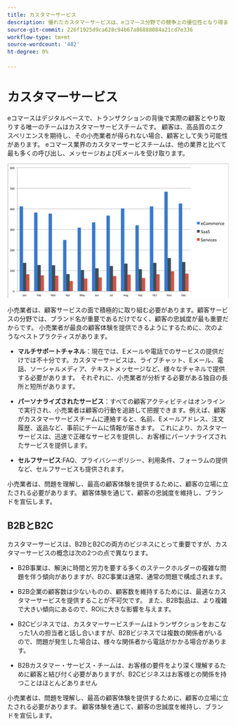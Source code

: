 ```yaml
---
title: カスタマーサービス
description: 優れたカスタマーサービスは、eコマース分野での競争上の優位性となり得ます。
source-git-commit: 226f1925d9ca628c94b67a86888084a21cd7e336
workflow-type: tm+mt
source-wordcount: '482'
ht-degree: 0%

---
```



# カスタマーサービス

eコマースはデジタルベースで、トランザクションの背後で実際の顧客とやり取りする唯一のチームはカスタマーサービスチームです。 顧客は、高品質のエクスペリエンスを期待し、その小売業者が得られない場合、顧客として失う可能性があります。 eコマース業界のカスタマーサービスチームは、他の業界と比べて最も多くの呼び出し、メッセージおよびEメールを受け取ります。

![顧客サービスの棒グラフ](../../assets/playbooks/customer-service-chart.png)

小売業者は、顧客サービスの面で積極的に取り組む必要があります。顧客サービスの分野では、ブランド名が重要であるだけでなく、顧客の忠誠度が最も重要だからです。 小売業者が最良の顧客体験を提供できるようにするために、次のようなベストプラクティスがあります。

- **マルチサポートチャネル**：現在では、Eメールや電話でのサービスの提供だけでは不十分です。カスタマーサービスは、ライブチャット、Eメール、電話、ソーシャルメディア、テキストメッセージなど、様々なチャネルで提供する必要があります。 それぞれに、小売業者が分析する必要がある独自の長所と短所があります。

- **パーソナライズされたサービス**：すべての顧客アクティビティはオンラインで実行され、小売業者は顧客の行動を追跡して把握できます。例えば、顧客がカスタマーサービスチームに連絡すると、名前、Eメールアドレス、注文履歴、返品など、事前にチームに情報が届きます。 これにより、カスタマーサービスは、迅速で正確なサービスを提供し、お客様にパーソナライズされたサービスを提供します。

- **セルフサービス**:FAQ、プライバシーポリシー、利用条件、フォーラムの提供など、セルフサービスも提供されます。

小売業者は、問題を理解し、最高の顧客体験を提供するために、顧客の立場に立たされる必要があります。 顧客体験を通じて、顧客の忠誠度を維持し、ブランドを宣伝します。

## B2BとB2C

カスタマーサービスは、B2BとB2Cの両方のビジネスにとって重要ですが、カスタマーサービスの概念は次の2つの点で異なります。

- B2B事業は、解決に時間と労力を要する多くのステークホルダーの複雑な問題を伴う傾向がありますが、B2C事業は通常、通常の問題で構成されます。

- B2B企業の顧客数は少ないものの、顧客数を維持するためには、最適なカスタマーサービスを提供することが不可欠です。 また、B2B製品は、より複雑で大きい傾向にあるので、ROIに大きな影響を与えます。

- B2Cビジネスでは、カスタマーサービスチームはトランザクションをおこなった1人の担当者と話し合いますが、B2Bビジネスでは複数の関係者がいるので、問題が発生した場合は、様々な関係者から電話がかかる場合があります。

- B2Bカスタマー・サービス・チームは、お客様の要件をより深く理解するために顧客と結び付く必要がありますが、B2Cビジネスはお客様との関係を持つことはほとんどありません

小売業者は、問題を理解し、最高の顧客体験を提供するために、顧客の立場に立たされる必要があります。 顧客体験を通じて、顧客の忠誠度を維持し、ブランドを宣伝します。
